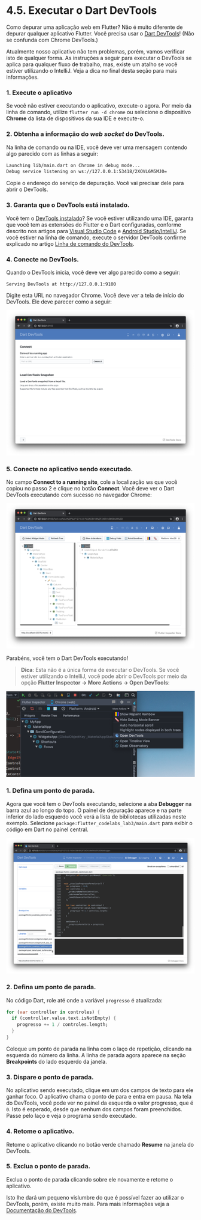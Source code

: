 # 4.5. Executar o Dart DevTools

Como depurar uma aplicação web em Flutter? Não é muito diferente de depurar qualquer aplicativo Flutter. Você precisa usar o [Dart DevTools](https://flutter.dev/docs/development/tools/devtools/overview)! \(Não se confunda com Chrome DevTools.\)

Atualmente nosso aplicativo não tem problemas, porém, vamos verificar isto de qualquer forma. As instruções a seguir para executar o DevTools se aplica para qualquer fluxo de trabalho, mas, existe um atalho se você estiver utilizando o IntelliJ. Veja a dica no final desta seção para mais informações.

### 1. Execute o aplicativo

Se você não estiver executando o aplicativo, execute-o agora. Por meio da linha de comando, utilize `flutter run -d chrome` ou selecione o dispositivo **Chrome** da lista de dispositivos da sua IDE e execute-o.

### 2. Obtenha a informação do _web socket_ do DevTools.

Na linha de comando ou na IDE, você deve ver uma mensagem contendo algo parecido com as linhas a seguir:

```bash
Launching lib/main.dart on Chrome in debug mode...
Debug service listening on ws://127.0.0.1:53418/2XOVL6M5MJ0=
```

Copie o endereço do serviço de depuração. Você vai precisar dele para abrir o DevTools.

### 3. Garanta que o DevTools está instalado.

Você tem o [DevTools instalado](https://flutter.dev/docs/development/tools/devtools/overview#how-do-i-install-devtools)? Se você estiver utilizando uma IDE, garanta que você tem as extensões do Flutter e o Dart configuradas, conforme descrito nos artigos para [Visual Studio Code](https://flutter.dev/docs/development/tools/devtools/vscode) e [Android Studio/IntelliJ](https://flutter.dev/docs/development/tools/devtools/android-studio). Se você estiver na linha de comando, execute o servidor DevTools confirme explicado no artigo [Linha de comando do DevTools](https://flutter.dev/docs/development/tools/devtools/cli).

### 4. Conecte no DevTools.

Quando o DevTools inicia, você deve ver algo parecido como a seguir:

```text
Serving DevTools at http://127.0.0.1:9100
```

Digite esta URL no navegador Chrome. Você deve ver a tela de início do DevTools. Ele deve parecer como a seguir:

![](../.gitbook/assets/lab3_step5_1.png)

### 5. Conecte no aplicativo sendo executado.

No campo **Connect to a running site**, cole a localização ws que você copiou no passo 2 e clique no botão **Connect**. Você deve ver o Dart DevTools executando com sucesso no navegador Chrome:

![](../.gitbook/assets/lab3_step5_2.png)

Parabéns, você tem o Dart DevTools executando!

> **Dica**: Esta não é a única forma de executar o DevTools. Se você estiver utilizando o IntelliJ, você pode abrir o DevTools por meio da opção **Flutter Inspector -&gt; More Actions -&gt; Open DevTools**:

![](../.gitbook/assets/image.png)

### 1. Defina um ponto de parada.

Agora que você tem o DevTools executando, selecione a aba **Debugger** na barra azul ao longo do topo. O painel de depuração aparece e na parte inferior do lado esquerdo você verá a lista de bibliotecas utilizadas neste exemplo. Selecione `package:flutter_codelabs_lab3/main.dart` para exibir o código em Dart no painel central.

![](../.gitbook/assets/lab3_step5_3.png)

### 2. Defina um ponto de parada.

No código Dart, role até onde a variável `progresso` é atualizada:

```dart
for (var controller in controles) {
  if (controller.value.text.isNotEmpty) {
    progresso += 1 / controles.length;
  }
}
```

Coloque um ponto de parada na linha com o laço de repetição, clicando na esquerda do número da linha. A linha de parada agora aparece na seção **Breakpoints** do lado esquerdo da janela.

### 3. Dispare o ponto de parada.

No aplicativo sendo executado, clique em um dos campos de texto para ele ganhar foco. O aplicativo chama o ponto de para e entra em pausa. Na tela do DevTools, você pode ver no painel da esquerda o valor progresso, que é `0`. Isto é esperado, desde que nenhum dos campos foram preenchidos. Passe pelo laço e veja o programa sendo executado.

### 4. Retome o aplicativo.

Retome o aplicativo clicando no botão verde chamado **Resume** na janela do DevTools.

### 5. Exclua o ponto de parada.

Exclua o ponto de parada clicando sobre ele novamente e retome o aplicativo.

Isto lhe dará um pequeno vislumbre do que é possível fazer ao utilizar o DevTools, porém, existe muito mais. Para mais informações veja a [Documentação do DevTools](https://flutter.dev/docs/development/tools/devtools).

